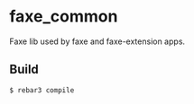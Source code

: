 faxe_common
=====

Faxe lib used by faxe and faxe-extension apps.

Build
-----

    $ rebar3 compile
